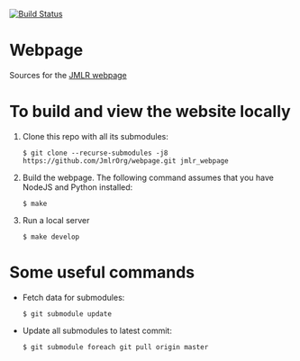 [![Build Status](https://travis-ci.org/JmlrOrg/webpage.svg?branch=master)](https://travis-ci.org/JmlrOrg/webpage)

# Webpage
Sources for the [JMLR webpage](http://jmlr.org)

# To build and view the website locally

  1. Clone this repo with all its submodules:
      ```
      $ git clone --recurse-submodules -j8 https://github.com/JmlrOrg/webpage.git jmlr_webpage
      ```

  2. Build the webpage. The following command assumes that you have NodeJS and Python installed:
 
      ```
      $ make
      ```

  3. Run a local server
 
      ```
      $ make develop
      ```


# Some useful commands

* Fetch data for submodules:

    ```
    $ git submodule update
    ```

* Update all submodules to latest commit:

    ```
    $ git submodule foreach git pull origin master
    ```

